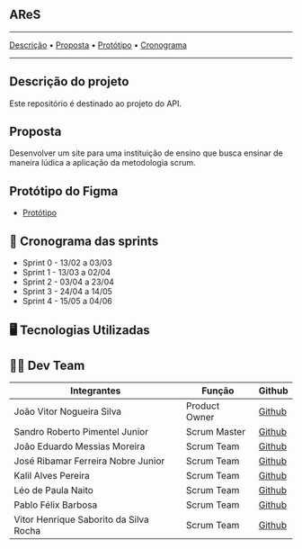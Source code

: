 <h2> AReS </h2>

---

[Descrição]() • [Proposta]() • [Protótipo]() • [Cronograma]()

---

## Descrição do projeto
 Este repositório é destinado ao projeto do API.
## Proposta
 Desenvolver um site para uma instituição de ensino que busca ensinar de maneira lúdica a aplicação da metodologia scrum.
## Protótipo do Figma
* [Protótipo](https://www.figma.com)
## 📆 Cronograma das sprints
+ Sprint 0 - 13/02 a 03/03
+ Sprint 1 - 13/03 a 02/04
+ Sprint 2 - 03/04 a 23/04
+ Sprint 3 - 24/04 a 14/05
+ Sprint 4 - 15/05 a 04/06
## 🖥 Tecnologias Utilizadas

## 👨‍💻 Dev Team
|Integrantes|Função|Github|
| --------- | ---- | ---- |
| João Vitor Nogueira Silva|Product Owner|[Github]()|
|Sandro Roberto Pimentel Junior|Scrum Master|[Github]()|
|João Eduardo Messias Moreira|Scrum Team|[Github]()|
|José Ribamar Ferreira Nobre Junior|Scrum Team|[Github]()|
|Kalil Alves Pereira|Scrum Team|[Github]()|
|Léo de Paula Naito|Scrum Team|[Github]()|
|Pablo Félix Barbosa|Scrum Team|[Github]()|
|Vitor Henrique Saborito da Silva Rocha|Scrum Team|[Github]()|
